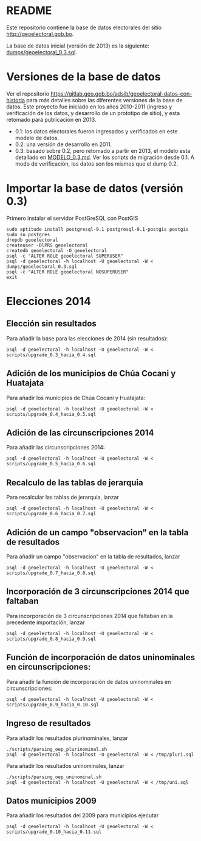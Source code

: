 # README

Este repositorio contiene la base de datos electorales del sitio http://geoelectoral.gob.bo.

La base de datos inicial (versión de 2013) es la siguiente: [dumps/geoelectoral_0.3.sql](dumps/geoelectoral_0.3.sql).

# Versiones de la base de datos

Ver el repositorio https://gitlab.geo.gob.bo/adsib/geoelectoral-datos-con-historia para más detalles sobre las diferentes versiones de la base de datos.  Este proyecto fue iniciado en los años 2010-2011 (ingreso y verificación de los datos, y desarrollo de un prototipo de sitio), y esta retomado para publicación en 2013.

* 0.1: los datos electorales fueron ingresados y verificados en este modelo de datos.
* 0.2: una versión de desarrollo en 2011.
* 0.3: basado sobre 0.2, pero retomado a partir en 2013, el modelo esta detallado en [MODELO_0.3.md](modelo_0.3/MODELO_0.3.md). Ver los scripts de migración desde 0.1. A modo de verificación, los datos son los mismos que el dump 0.2.

# Importar la base de datos (versión 0.3)

Primero instalar el servidor PostGreSQL con PostGIS

```
sudo aptitude install postgresql-9.1 postgresql-9.1-postgis postgis
sudo su postgres
dropdb geoelectoral
createuser -DlPRS geoelectoral
createdb geoelectoral -O geoelectoral
psql -c "ALTER ROLE geoelectoral SUPERUSER"
psql -d geoelectoral -h localhost -U geoelectoral -W < dumps/geoelectoral_0.3.sql
psql -c "ALTER ROLE geoelectoral NOSUPERUSER"
exit
```

# Elecciones 2014

## Elección sin resultados

Para añadir la base para las elecciones de 2014 (sin resultados):

```
psql -d geoelectoral -h localhost -U geoelectoral -W < scripts/upgrade_0.3_hacia_0.4.sql
```

## Adición de los municipios de Chúa Cocani y Huatajata

Para añadir los municipios de Chúa Cocani y Huatajata:

```
psql -d geoelectoral -h localhost -U geoelectoral -W < scripts/upgrade_0.4_hacia_0.5.sql
```

## Adición de las circunscripciones 2014

Para añadir las circunscripciones 2014:

```
psql -d geoelectoral -h localhost -U geoelectoral -W < scripts/upgrade_0.5_hacia_0.6.sql
```

## Recalculo de las tablas de jerarquia

Para recalcular las tablas de jerarquia, lanzar

```
psql -d geoelectoral -h localhost -U geoelectoral -W < scripts/upgrade_0.6_hacia_0.7.sql
```

## Adición de un campo "observacion" en la tabla de resultados

Para añadir un campo "observacion" en la tabla de resultados, lanzar

```
psql -d geoelectoral -h localhost -U geoelectoral -W < scripts/upgrade_0.7_hacia_0.8.sql
```

## Incorporación de 3 circunscripciones 2014 que faltaban

Para incorporación de 3 circunscripciones 2014 que faltaban en la precedente importación, lanzar

```
psql -d geoelectoral -h localhost -U geoelectoral -W < scripts/upgrade_0.8_hacia_0.9.sql
```

## Función de incorporación de datos uninominales en circunscripciones:

Para añadir la función de incorporación de datos uninominales en circunscripciones:

```
psql -d geoelectoral -h localhost -U geoelectoral -W < scripts/upgrade_0.9_hacia_0.10.sql
```

## Ingreso de resultados

Para añadir los resultados plurinominales, lanzar

```
./scripts/parsing_oep_plurinominal.sh
psql -d geoelectoral -h localhost -U geoelectoral -W < /tmp/pluri.sql
```

Para añadir los resultados uninominales, lanzar

```
./scripts/parsing_oep_uninominal.sh
psql -d geoelectoral -h localhost -U geoelectoral -W < /tmp/uni.sql
```
## Datos municipios 2009

Para añadir los resultados del 2009 para municipios ejecutar 

```
psql -d geoelectoral -h localhost -U geoelectoral -W < scripts/upgrade_0.10_hacia_0.11.sql

```
